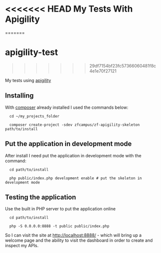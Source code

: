 <<<<<<< HEAD
My Tests With Apigility
=======================
=======
# apigility-test
>>>>>>> 29df7154bf23fc57366060481f8c4e1e70f27121

My tests using [apigility](https://apigility.org/)

Installing
---
  
With [composer](https://getcomposer.org/) already installed I used the commands below:

```
  cd ~/my_projects_folder
  
  composer create-project -sdev zfcampus/zf-apigility-skeleton path/to/install
```

Put the application in development mode
----

After install I need put the application in development mode with the command:

```
  cd path/to/install
  
  php public/index.php development enable # put the skeleton in development mode
```

Testing the application
----

Use the built in PHP server to put the application online

```
  cd path/to/install
  
  php -S 0.0.0.0:8888 -t public public/index.php
```

So I can visit the site at [http://localhost:8888/](http://localhost:8888/) - which will bring up a welcome page and the ability to visit the dashboard in order to create and inspect my APIs.
